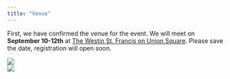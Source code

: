 ```yaml
---
title: "Venue" 
---
```


First, we have confirmed the venue for the event. We will meet on **September 10-12th** at [The Westin St. Francis on Union Square](https://www.marriott.com/en-us/hotels/sfouw-the-westin-st-francis-san-francisco-on-union-square/events/). Please save the date, registration will open soon. 

<div class="container">
  <div class="row">
    <div class="col-sm">
      <img src="/images/blog/sfouw-ballroom.png" class="img-fluid mx-auto d-block">
    </div>
    <div class="col-sm">
     <img src="/images/blog/sfouw-colonial.png" class="img-fluid mx-auto d-block">
    </div>
  </div>
</div>